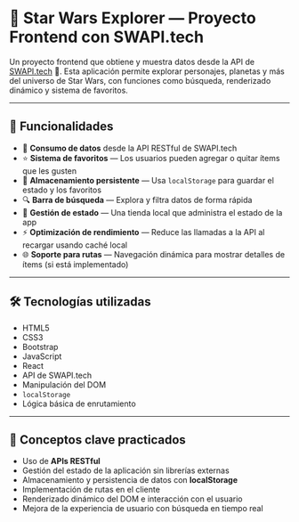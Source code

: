 # 🌌 Star Wars Explorer — Proyecto Frontend con SWAPI.tech

Un proyecto frontend que obtiene y muestra datos desde la API de [SWAPI.tech](https://swapi.tech/) 📡. Esta aplicación permite explorar personajes, planetas y más del universo de Star Wars, con funciones como búsqueda, renderizado dinámico y sistema de favoritos.

---

## 🚀 Funcionalidades

- 🔄 **Consumo de datos** desde la API RESTful de SWAPI.tech
- ⭐ **Sistema de favoritos** — Los usuarios pueden agregar o quitar ítems que les gusten
- 💾 **Almacenamiento persistente** — Usa `localStorage` para guardar el estado y los favoritos
- 🔍 **Barra de búsqueda** — Explora y filtra datos de forma rápida
- 🧠 **Gestión de estado** — Una tienda local que administra el estado de la app
- ⚡ **Optimización de rendimiento** — Reduce las llamadas a la API al recargar usando caché local
- 🌐 **Soporte para rutas** — Navegación dinámica para mostrar detalles de ítems (si está implementado)

---

## 🛠️ Tecnologías utilizadas

- HTML5  
- CSS3
- Bootstrap
- JavaScript
- React 
- API de SWAPI.tech  
- Manipulación del DOM  
- `localStorage`  
- Lógica básica de enrutamiento

---

## 🧠 Conceptos clave practicados

- Uso de **APIs RESTful**
- Gestión del estado de la aplicación sin librerías externas
- Almacenamiento y persistencia de datos con **localStorage**
- Implementación de rutas en el cliente
- Renderizado dinámico del DOM e interacción con el usuario
- Mejora de la experiencia de usuario con búsqueda en tiempo real

